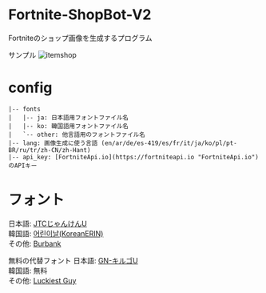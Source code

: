 # Fortnite-ShopBot-V2
Fortniteのショップ画像を生成するプログラム  

サンプル
![itemshop](https://user-images.githubusercontent.com/53356872/111251400-77c87c00-8652-11eb-8d1b-a6c595e90367.png)  

# config
```
|-- fonts  
|   |-- ja: 日本語用フォントファイル名  
|   |-- ko: 韓国語用フォントファイル名  
|   `-- other: 他言語用のフォントファイル名  
|-- lang: 画像生成に使う言語 (en/ar/de/es-419/es/fr/it/ja/ko/pl/pt-BR/ru/tr/zh-CN/zh-Hant)  
|-- api_key: [FortniteApi.io](https://fortniteapi.io "FortniteApi.io")のAPIキー  
```

# フォント
日本語: [JTCじゃんけんU](https://font.designers-garage.jp/products/detail/2338 "NISフォント")  
韓国語: [어린이날(KoreanERIN)](http://www.asiafont.com/asfont/am_down.php "asiafont.com")  
その他: [Burbank](https://houseind.com/hi/burbank "House Industries")  

無料の代替フォント
日本語: [GN-キルゴU](http://getsuren.com/killgoU.html "GN's Side")  
韓国語: 無料  
その他: [Luckiest Guy](https://fonts.google.com/specimen/Luckiest+Guy "Google Fonts")  

